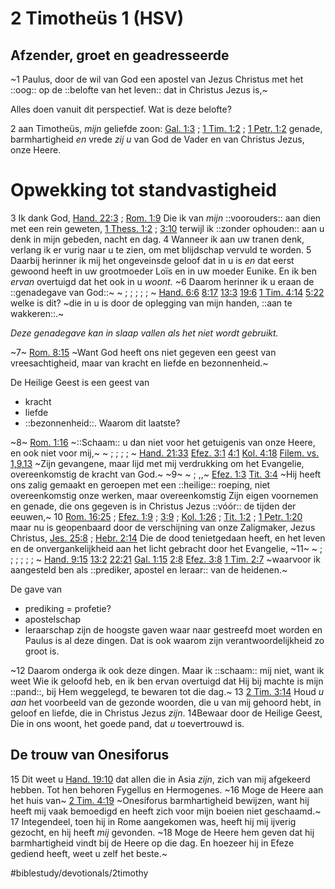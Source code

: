 # 2 Timotheüs 1 (HSV)
## Afzender, groet en geadresseerde
~1 Paulus, door de wil van God een apostel van Jezus Christus met het ::oog:: op de ::belofte van het leven:: dat in Christus Jezus is,~

Alles doen vanuit dit perspectief. 
Wat is deze belofte? 

2 aan Timotheüs, *mijn* geliefde zoon: 
 [Gal. 1:3](https://herzienestatenvertaling.nl/teksten-rd/verse/GAL.1.3) ;  [1 Tim. 1:2](https://herzienestatenvertaling.nl/teksten-rd/verse/1TI.1.2) ;  [1 Petr. 1:2](https://herzienestatenvertaling.nl/teksten-rd/verse/1PE.1.2) 
genade, barmhartigheid *en* vrede *zij u* van God de Vader en van Christus Jezus, onze Heere.

# Opwekking tot standvastigheid
3 Ik dank God, 
 [Hand. 22:3](https://herzienestatenvertaling.nl/teksten-rd/verse/ACT.22.3) ;  [Rom. 1:9](https://herzienestatenvertaling.nl/teksten-rd/verse/ROM.1.9) 
Die ik van *mijn* ::voorouders:: aan dien met een rein geweten, 
 [1 Thess. 1:2](https://herzienestatenvertaling.nl/teksten-rd/verse/1TH.1.2) ;  [3:10](https://herzienestatenvertaling.nl/teksten-rd/verse/1TH.3.10) 
terwijl ik ::zonder ophouden:: aan u denk in mijn gebeden, nacht en dag.
4 Wanneer ik aan uw tranen denk, verlang ik er vurig naar u te zien, om met blijdschap vervuld te worden.
5 Daarbij herinner ik mij het ongeveinsde geloof dat in u is *en* dat eerst gewoond heeft in uw grootmoeder Loïs en in uw moeder Eunike. En ik ben *ervan* overtuigd dat het ook in u *woont.*
~6 Daarom herinner ik u eraan de ::genadegave van God::~
~ ;   ;   ;   ;   ;  ~ [Hand. 6:6](https://herzienestatenvertaling.nl/teksten-rd/verse/ACT.6.6)  [8:17](https://herzienestatenvertaling.nl/teksten-rd/verse/ACT.8.17)  [13:3](https://herzienestatenvertaling.nl/teksten-rd/verse/ACT.13.3)  [19:6](https://herzienestatenvertaling.nl/teksten-rd/verse/ACT.19.6)  [1 Tim. 4:14](https://herzienestatenvertaling.nl/teksten-rd/verse/1TI.4.14)  [5:22](https://herzienestatenvertaling.nl/teksten-rd/verse/1TI.5.22) 
welke is dit? 
~die in u is door de oplegging van mijn handen, ::aan te wakkeren::.~

*Deze genadegave kan in slaap vallen als het niet wordt gebruikt.*

~7~
 [Rom. 8:15](https://herzienestatenvertaling.nl/teksten-rd/verse/ROM.8.15) 
~Want God heeft ons niet gegeven een geest van vreesachtigheid, maar van kracht en liefde en bezonnenheid.~

De Heilige Geest is een geest van
* kracht
* liefde
* ::bezonnenheid::.
Waarom dit laatste? 

~8~
 [Rom. 1:16](https://herzienestatenvertaling.nl/teksten-rd/verse/ROM.1.16) 
~::Schaam:: u dan niet voor het getuigenis van onze Heere, en ook niet voor mij,~
~ ;   ;   ;   ;  ~ [Hand. 21:33](https://herzienestatenvertaling.nl/teksten-rd/verse/ACT.21.33)  [Efez. 3:1](https://herzienestatenvertaling.nl/teksten-rd/verse/EPH.3.1)  [4:1](https://herzienestatenvertaling.nl/teksten-rd/verse/EPH.4.1)  [Kol. 4:18](https://herzienestatenvertaling.nl/teksten-rd/verse/COL.4.18)  [Filem. vs. 1,9,13](https://herzienestatenvertaling.nl/teksten-rd/verse/PHM.1.1) 
~Zijn gevangene, maar lijd met mij verdrukking om het Evangelie, overeenkomstig de kracht van God.~
~9~
~ ;   ,,~ [Efez. 1:3](https://herzienestatenvertaling.nl/teksten-rd/verse/EPH.1.3)  [Tit. 3:4](https://herzienestatenvertaling.nl/teksten-rd/verse/TIT.3.4) 
~Hij heeft ons zalig gemaakt en geroepen met een ::heilige:: roeping, niet overeenkomstig onze werken, maar overeenkomstig Zijn eigen voornemen en genade, die ons gegeven is in Christus Jezus ::vóór:: de tijden der eeuwen,~
10
 [Rom. 16:25](https://herzienestatenvertaling.nl/teksten-rd/verse/ROM.16.25) ;  [Efez. 1:9](https://herzienestatenvertaling.nl/teksten-rd/verse/EPH.1.9) ;  [3:9](https://herzienestatenvertaling.nl/teksten-rd/verse/EPH.3.9) ;  [Kol. 1:26](https://herzienestatenvertaling.nl/teksten-rd/verse/COL.1.26) ;  [Tit. 1:2](https://herzienestatenvertaling.nl/teksten-rd/verse/TIT.1.2) ;  [1 Petr. 1:20](https://herzienestatenvertaling.nl/teksten-rd/verse/1PE.1.20) 
maar nu is geopenbaard door de verschijning van onze Zaligmaker, Jezus Christus, 
 [Jes. 25:8](https://herzienestatenvertaling.nl/teksten-rd/verse/ISA.25.8) ;  [Hebr. 2:14](https://herzienestatenvertaling.nl/teksten-rd/verse/HEB.2.14) 
Die de dood tenietgedaan heeft, en het leven en de onvergankelijkheid aan het licht gebracht door het Evangelie,
~11~
~ ;   ;   ;   ;   ;   ;  ~ [Hand. 9:15](https://herzienestatenvertaling.nl/teksten-rd/verse/ACT.9.15)  [13:2](https://herzienestatenvertaling.nl/teksten-rd/verse/ACT.13.2)  [22:21](https://herzienestatenvertaling.nl/teksten-rd/verse/ACT.22.21)  [Gal. 1:15](https://herzienestatenvertaling.nl/teksten-rd/verse/GAL.1.15)  [2:8](https://herzienestatenvertaling.nl/teksten-rd/verse/GAL.2.8)  [Efez. 3:8](https://herzienestatenvertaling.nl/teksten-rd/verse/EPH.3.8)  [1 Tim. 2:7](https://herzienestatenvertaling.nl/teksten-rd/verse/1TI.2.7) 
~waarvoor ik aangesteld ben als ::prediker, apostel en leraar:: van de heidenen.~

De gave van 
* prediking = profetie? 
* apostelschap 
* leraarschap
zijn de hoogste gaven waar naar gestreefd moet worden en Paulus is al deze dingen. Dat is ook waarom zijn verantwoordelijkheid zo groot is. 

~12 Daarom onderga ik ook deze dingen. Maar ik ::schaam:: mij niet, want ik weet Wie ik geloofd heb, en ik ben ervan overtuigd dat Hij bij machte is mijn ::pand::, bij Hem weggelegd, te bewaren tot die dag.~
13
 [2 Tim. 3:14](https://herzienestatenvertaling.nl/teksten-rd/verse/2TI.3.14) 
Houd *u aan* het voorbeeld van de gezonde woorden, die u van mij gehoord hebt, in geloof en liefde, die in Christus Jezus *zijn*.
14Bewaar door de Heilige Geest, Die in ons woont, het goede pand, dat *u* toevertrouwd is.

## De trouw van Onesiforus
15 Dit weet u 
 [Hand. 19:10](https://herzienestatenvertaling.nl/teksten-rd/verse/ACT.19.10) 
dat allen die in Asia *zijn*, zich van mij afgekeerd hebben. Tot hen behoren Fygellus en Hermogenes.
~16 Moge de Heere aan het huis van~
 [2 Tim. 4:19](https://herzienestatenvertaling.nl/teksten-rd/verse/2TI.4.19) 
~Onesiforus barmhartigheid bewijzen, want hij heeft mij vaak bemoedigd en heeft zich voor mijn boeien niet geschaamd.~
17 Integendeel, toen hij in Rome aangekomen was, heeft hij mij ijverig gezocht, en hij heeft *mij* gevonden.
~18 Moge de Heere hem geven dat hij barmhartigheid vindt bij de Heere op die dag. En hoezeer hij in Efeze gediend heeft, weet u zelf het beste.~


#biblestudy/devotionals/2timothy